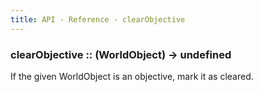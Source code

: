 ```yaml
---
title: API - Reference - clearObjective
---
```


### clearObjective :: (WorldObject) -> undefined

If the given WorldObject is an objective, mark it as cleared.
